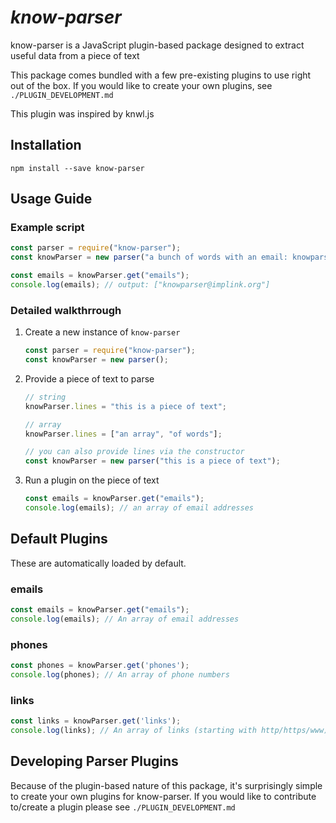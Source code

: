 # ___know-parser___

know-parser is a JavaScript plugin-based package designed to extract useful data from a piece of text

This package comes bundled with a few pre-existing plugins to use right out of the box.
If you would like to create your own plugins, see `./PLUGIN_DEVELOPMENT.md`

This plugin was inspired by knwl.js

## Installation

`npm install --save know-parser`

## Usage Guide

### Example script

``` javascript
const parser = require("know-parser");
const knowParser = new parser("a bunch of words with an email: knowparser@implink.org");

const emails = knowParser.get("emails");
console.log(emails); // output: ["knowparser@implink.org"]
```

### Detailed walkthrrough

1. Create a new instance of `know-parser`

    ```javascript
    const parser = require("know-parser");
    const knowParser = new parser();
    ```

2. Provide a piece of text to parse

    ``` javascript
    // string
    knowParser.lines = "this is a piece of text";

    // array
    knowParser.lines = ["an array", "of words"];

    // you can also provide lines via the constructor
    const knowParser = new parser("this is a piece of text");
    ```

3. Run a plugin on the piece of text

    ```javascript
    const emails = knowParser.get("emails");
    console.log(emails); // an array of email addresses
    ```

## Default Plugins

These are automatically loaded by default.

### emails

```javascript
const emails = knowParser.get("emails");
console.log(emails); // An array of email addresses
```

### phones

```javascript
const phones = knowParser.get('phones');
console.log(phones); // An array of phone numbers
```

### links

```javascript
const links = knowParser.get('links');
console.log(links); // An array of links (starting with http/https/www)
```

## Developing Parser Plugins

Because of the plugin-based nature of this package, it's surprisingly simple to create your own plugins for know-parser.
If you would like to contribute to/create a plugin please see `./PLUGIN_DEVELOPMENT.md`
